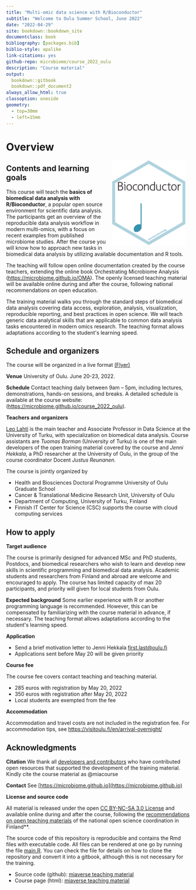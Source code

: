 ```yaml
--- 
title: "Multi-omic data science with R/Bioconductor"
subtitle: "Welcome to Oulu Summer School, June 2022"
date: "2022-04-29"
site: bookdown::bookdown_site
documentclass: book
bibliography: [packages.bib]
biblio-style: apalike
link-citations: yes
github-repo: microbiome/course_2022_oulu
description: "Course material"
output:
  bookdown::gitbook
  bookdown::pdf_document2
always_allow_html: true  
classoption: oneside
geometry:
  - top=30mm
  - left=15mm
---
```




# Overview

<a href="https://bioconductor.org"><img src="https://github.com/Bioconductor/BiocStickers/raw/master/Bioconductor/Bioconductor-serial.gif" width="200" alt="Bioconductor Sticker" align="right" style="margin: 0 1em 0 1em" /></a>


## Contents and learning goals

This course will teach the **basics of biomedical data analysis with
R/Bioconductor**, a popular open source environment for scientific
data analysis. The participants get an overview of the reproducible
data analysis workflow in modern multi-omics, with a focus on recent
examples from published microbiome studies. After the course you will
know how to approach new tasks in biomedical data analysis by
utilizing available documentation and R tools.

The teaching will follow open online documentation created by the
course teachers, extending the online book Orchestrating Microbiome
Analysis (https://microbiome.github.io/OMA). The openly licensed
teaching material will be available online during and after the
course, following national recommendations on open education.

The training material walks you through the standard steps of
biomedical data analysis covering data access, exploration, analysis,
visualization, reproducible reporting, and best practices in open
science.  We will teach generic data analytical skills that are
applicable to common data analysis tasks encountered in modern omics
research. The teaching format allows adaptations according to the
student's learning speed.


## Schedule and organizers

The course will be organized in a live format <a href="https://microbiome.github.io/course_2022_oulu/flyer.pdf">(Flyer)</a>

**Venue** University of Oulu. June 20-23, 2022.

**Schedule** Contact teaching daily between 9am – 5pm, including
  lectures, demonstrations, hands-on sessions, and breaks. A 
  detailed schedule is available at the course website:
  (https://microbiome.github.io/course_2022_oulu).

**Teachers and organizers**

[Leo Lahti](https://datascience.utu.fi) is the main teacher and Associate Professor in Data Science at the University of Turku, with specialization on biomedical data analysis. Course assistants are _Tuomas Borman_ (University of Turku) is one of the main developers of the open training material covered by the course and _Jenni Hekkala_, a PhD researcher at the University of Oulu, in the group of the course coordinator Docent _Justus Reunanen_.

The course is jointly organized by

- Health and Biosciences Doctoral Programme University of Oulu Graduate School
- Cancer & Translational Medicine Research Unit, University of Oulu
- Department of Computing, University of Turku, Finland
- Finnish IT Center for Science (CSC) supports the course with cloud
  computing services


## How to apply

**Target audience**

The course is primarily designed for advanced MSc and PhD students,
Postdocs, and biomedical researchers who wish to learn and develop new skills in
scientific programming and biomedical data analysis. Academic students
and researchers from Finland and abroad are welcome and encouraged to
apply. The course has limited capacity of max 20 participants, and
priority will given for local students from Oulu.

**Expected background** Some earlier experience with R or another
  programming language is recommended. However, this can be
  compensated by familiarizing with the course material in advance, if
  necessary. The teaching format allows adaptations according to the
  student's learning speed.

**Application**

  * Send a brief motivation letter to Jenni Hekkala <first.last@oulu.fi>
  * Applications sent before May 20 will be given priority


**Course fee**

The course fee covers contact teaching and teaching material.

  * 285 euros with registration by May 20, 2022
  * 350 euros with registration after May 20, 2022
  * Local students are exempted from the fee


**Accommodation** 

Accommodation and travel costs are not included in the registration fee. For 
accommodation tips, see https://visitoulu.fi/en/arrival-overnight/




## Acknowledgments

**Citation** We thank all [developers and contributors](https://microbiome.github.io) who have contributed open resources that supported the development of the training material. Kindly cite the course material as @miacourse 

**Contact** See [https://microbiome.github.io](https://microbiome.github.io)


**License and source code**

All material is released under the open [CC BY-NC-SA 3.0 License](LICENSE) and available online during and after the course, following the [recommendations on open teaching materials](https://avointiede.fi/fi/linjaukset-ja-aineistot/kotimaiset-linjaukset/oppimisen-ja-oppimateriaalien-avoimuuden-linjaus) of the national open science coordination in Finland**.

The source code of this repository is reproducible and contains
the Rmd files with executable code. All files can be rendered at one
go by running the file [main.R](main.R). You can check the file for
details on how to clone the repository and convert it into a gitbook,
although this is not necessary for the training.

- Source code (github): [miaverse teaching material](https://github.com/microbiome/course_2022_oulu)
- Course page (html): [miaverse teaching material](https://microbiome.github.io/course_2022_oulu/)

